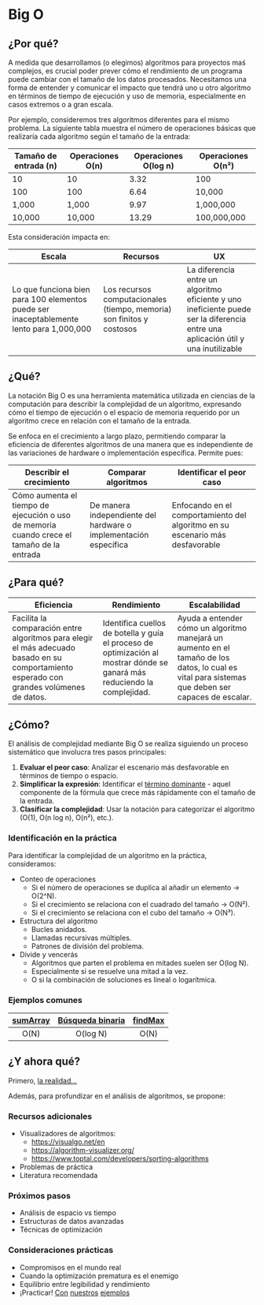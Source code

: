 # Big O

## ¿Por qué?

A medida que desarrollamos (o elegimos) algoritmos para proyectos maś complejos, es crucial poder prever cómo el rendimiento de un programa puede cambiar con el tamaño de los datos procesados. Necesitamos una forma de entender y comunicar el impacto que tendrá uno u otro algoritmo en términos de tiempo de ejecución y uso de memoria, especialmente en casos extremos o a gran escala.

Por ejemplo, consideremos tres algoritmos diferentes para el mismo problema. La siguiente tabla muestra el número de operaciones básicas que realizaría cada algoritmo según el tamaño de la entrada:

<div align=center>

|Tamaño de entrada (n)|Operaciones O(n)|Operaciones O(log n)|Operaciones O(n²)|
|-|-|-|-|
|10|10|3.32|100|
|100|100|6.64|10,000|
|1,000|1,000|9.97|1,000,000|
|10,000|10,000|13.29|100,000,000|

</div>

Esta consideración impacta en:

<div align=center>

|Escala|Recursos|UX|
|-|-|-|
|Lo que funciona bien para 100 elementos puede ser inaceptablemente lento para 1,000,000|Los recursos computacionales (tiempo, memoria) son finitos y costosos|La diferencia entre un algoritmo eficiente y uno ineficiente puede ser la diferencia entre una aplicación útil y una inutilizable|

</div>

## ¿Qué?

La notación Big O es una herramienta matemática utilizada en ciencias de la computación para describir la complejidad de un algoritmo, expresando cómo el tiempo de ejecución o el espacio de memoria requerido por un algoritmo crece en relación con el tamaño de la entrada.

Se enfoca en el crecimiento a largo plazo, permitiendo comparar la eficiencia de diferentes algoritmos de una manera que es independiente de las variaciones de hardware o implementación específica. Permite pues:

<div align=center>

|Describir el crecimiento|Comparar algoritmos|Identificar el peor caso|
|-|-|-|
|Cómo aumenta el tiempo de ejecución o uso de memoria cuando crece el tamaño de la entrada|De manera independiente del hardware o implementación específica|Enfocando en el comportamiento del algoritmo en su escenario más desfavorable|

</div>

## ¿Para qué?

<div align=center>

|Eficiencia|Rendimiento|Escalabilidad|
|-|-|-|
|Facilita la comparación entre algoritmos para elegir el más adecuado basado en su comportamiento esperado con grandes volúmenes de datos.|Identifica cuellos de botella y guía el proceso de optimización al mostrar dónde se ganará más reduciendo la complejidad.|Ayuda a entender cómo un algoritmo manejará un aumento en el tamaño de los datos, lo cual es vital para sistemas que deben ser capaces de escalar.|

</div>

## ¿Cómo?

El análisis de complejidad mediante Big O se realiza siguiendo un proceso sistemático que involucra tres pasos principales:

1. **Evaluar el peor caso**: Analizar el escenario más desfavorable en términos de tiempo o espacio.
2. **Simplificar la expresión**: Identificar el [término dominante](terminoDominante.md) - aquel componente de la fórmula que crece más rápidamente con el tamaño de la entrada.
3. **Clasificar la complejidad**: Usar la notación para categorizar el algoritmo (O(1), O(n log n), O(n²), etc.).

### Identificación en la práctica

Para identificar la complejidad de un algoritmo en la práctica, consideramos:

- Conteo de operaciones
  - Si el número de operaciones se duplica al añadir un elemento → O(2^N).
  - Si el crecimiento se relaciona con el cuadrado del tamaño → O(N²).
  - Si el crecimiento se relaciona con el cubo del tamaño → O(N³).
- Estructura del algoritmo
  - Bucles anidados.
  - Llamadas recursivas múltiples.
  - Patrones de división del problema.
- Divide y vencerás
  - Algoritmos que parten el problema en mitades suelen ser O(log N).
  - Especialmente si se resuelve una mitad a la vez.
  - O si la combinación de soluciones es lineal o logarítmica.

### Ejemplos comunes

|[sumArray](ejemploA.md)|[Búsqueda binaria](ejemploB.md)|[findMax](ejemploC.md)|
|:-:|:-:|:-:|
|O(N)|O(log N)|O(N)|

## ¿Y ahora qué?

Primero, [la realidad...](realidad.md)

Además, para profundizar en el análisis de algoritmos, se propone:

### Recursos adicionales

- Visualizadores de algoritmos:
  - https://visualgo.net/en
  - https://algorithm-visualizer.org/
  - https://www.toptal.com/developers/sorting-algorithms
- Problemas de práctica
- Literatura recomendada

### Próximos pasos

- Análisis de espacio vs tiempo
- Estructuras de datos avanzadas
- Técnicas de optimización

### Consideraciones prácticas

- Compromisos en el mundo real
- Cuando la optimización prematura es el enemigo
- Equilibrio entre legibilidad y rendimiento
- ¡Practicar! [Con](https://github.com/puntoReflex/.github/blob/viajeMarco/EDA2/BigO/retos%26proyectos/viajeMarco/src/vEDA2/README.md) [nuestros](https://github.com/puntoReflex/pyCCCF/blob/EDA2/src/vEDA2/README.md) [ejemplos](https://github.com/puntoReflex/pyAspiradora/blob/vEDA2/src/vEDA2/README.md)
